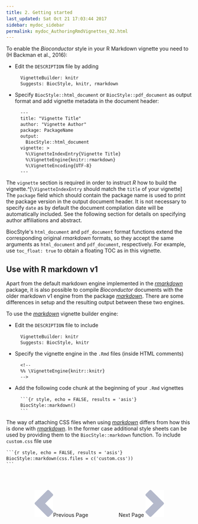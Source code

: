 ```yaml
---
title: 2. Getting started
last_updated: Sat Oct 21 17:03:44 2017
sidebar: mydoc_sidebar
permalink: mydoc_AuthoringRmdVignettes_02.html
---
```


To enable the _Bioconductor_ style in your R Markdown vignette you need to (H Backman et al., 2016):

- Edit the `DESCRIPTION` file by adding

        VignetteBuilder: knitr
        Suggests: BiocStyle, knitr, rmarkdown

- Specify `BiocStyle::html_document` or `BiocStyle::pdf_document` as output format and add vignette metadata in the document header:

        ---
        title: "Vignette Title"
        author: "Vignette Author"
        package: PackageName
        output: 
          BiocStyle::html_document
        vignette: >
          %\VignetteIndexEntry{Vignette Title}
          %\VignetteEngine{knitr::rmarkdown}
          %\VignetteEncoding{UTF-8}  
        ---

The `vignette` section is required in order to instruct _R_ how to build the vignette.^[`\VignetteIndexEntry` should match the `title` of your vignette] The `package` field which should contain the package name is used to print the package version in the output document header. It is not necessary to specify `date` as by default the document compilation date will be automatically included.
See the following section for details on specifying author affiliations and abstract.

BiocStyle's `html_document` and `pdf_document` format functions extend the corresponding original _rmarkdown_ formats, so they accept the same arguments as `html_document` and `pdf_document`, respectively. For example, use `toc_float: true` to obtain a floating TOC as in this vignette.

## Use with R markdown v1

Apart from the default markdown engine implemented in the *[rmarkdown](https://CRAN.R-project.org/package=rmarkdown)* package,
it is also possible to compile _Bioconductor_ documents with the older markdown v1 engine 
from the package *[markdown](https://CRAN.R-project.org/package=markdown)*. There are some
differences in setup and the resulting output between these two
engines. 

To use the *[markdown](https://CRAN.R-project.org/package=markdown)* vignette builder engine:

- Edit the `DESCRIPTION` file to include

        VignetteBuilder: knitr
        Suggests: BiocStyle, knitr
        
- Specify the vignette engine in the `.Rmd` files (inside HTML
  comments)

        <!--
        %% \VignetteEngine{knitr::knitr}
        -->

- Add the following code chunk at the beginning of your `.Rmd`
  vignettes

        ```{r style, echo = FALSE, results = 'asis'}
        BiocStyle::markdown()
        ```

The way of attaching CSS files when using
*[markdown](https://CRAN.R-project.org/package=markdown)* differs from how this is done with *[rmarkdown](https://CRAN.R-project.org/package=rmarkdown)*.
In the former case additional style sheets can be
used by providing them to the `BiocStyle::markdown` function.
To include `custom.css` file use

    ```{r style, echo = FALSE, results = 'asis'}
    BiocStyle::markdown(css.files = c('custom.css'))
    ```

<br><br><center><a href="mydoc_AuthoringRmdVignettes_01.html"><img src="images/left_arrow.png" alt="Previous page."></a>Previous Page &nbsp; &nbsp; &nbsp; &nbsp; &nbsp; &nbsp; &nbsp; &nbsp; &nbsp; &nbsp; Next Page
<a href="mydoc_AuthoringRmdVignettes_03.html"><img src="images/right_arrow.png" alt="Next page."></a></center>
